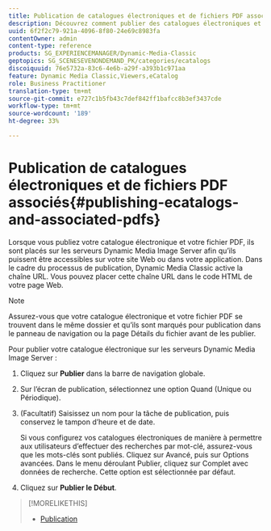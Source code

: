 ```yaml
---
title: Publication de catalogues électroniques et de fichiers PDF associés
description: Découvrez comment publier des catalogues électroniques et des fichiers PDF associés.
uuid: 6f2f2c79-921a-4096-8f80-24e69c8983fa
contentOwner: admin
content-type: reference
products: SG_EXPERIENCEMANAGER/Dynamic-Media-Classic
geptopics: SG_SCENESEVENONDEMAND_PK/categories/ecatalogs
discoiquuid: 76e5732a-83c6-4e6b-a29f-a393b1c971aa
feature: Dynamic Media Classic,Viewers,eCatalog
role: Business Practitioner
translation-type: tm+mt
source-git-commit: e727c1b5fb43c7def842ff1bafcc8b3ef3437cde
workflow-type: tm+mt
source-wordcount: '189'
ht-degree: 33%

---
```



# Publication de catalogues électroniques et de fichiers PDF associés{#publishing-ecatalogs-and-associated-pdfs}

Lorsque vous publiez votre catalogue électronique et votre fichier PDF, ils sont placés sur les serveurs Dynamic Media Image Server afin qu’ils puissent être accessibles sur votre site Web ou dans votre application. Dans le cadre du processus de publication, Dynamic Media Classic active la chaîne URL. Vous pouvez placer cette chaîne URL dans le code HTML de votre page Web.

>[!NOTE]
>
>Assurez-vous que votre catalogue électronique et votre fichier PDF se trouvent dans le même dossier et qu’ils sont marqués pour publication dans le panneau de navigation ou la page Détails du fichier avant de les publier.

Pour publier votre catalogue électronique sur les serveurs Dynamic Media Image Server :

1. Cliquez sur **Publier** dans la barre de navigation globale.
1. Sur l’écran de publication, sélectionnez une option Quand (Unique ou Périodique).
1. (Facultatif) Saisissez un nom pour la tâche de publication, puis conservez le tampon d’heure et de date.

   Si vous configurez vos catalogues électroniques de manière à permettre aux utilisateurs d’effectuer des recherches par mot-clé, assurez-vous que les mots-clés sont publiés. Cliquez sur Avancé, puis sur Options avancées. Dans le menu déroulant Publier, cliquez sur Complet avec données de recherche. Cette option est sélectionnée par défaut.

1. Cliquez sur **Publier le Début**.

>[!MORELIKETHIS]
>
>* [Publication](publishing-files.md)

